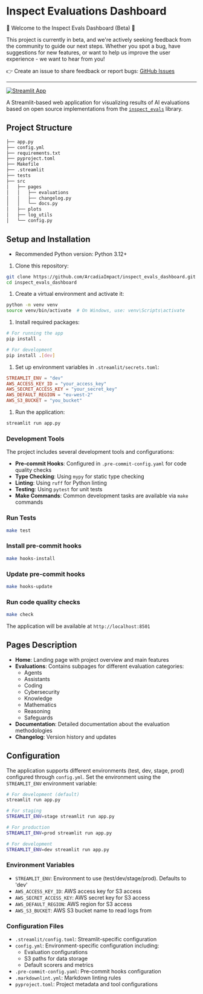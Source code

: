 # Inspect Evaluations Dashboard

🚧 Welcome to the Inspect Evals Dashboard (Beta) 🚧

This project is currently in beta, and we're actively seeking feedback from the community to guide our next steps. Whether you spot a bug, have suggestions for new features, or want to help us improve the user experience - we want to hear from you!

👉 Create an issue to share feedback or report bugs: [GitHub Issues](https://github.com/ArcadiaImpact/inspect_evals_dashboard/issues)

---

[![Streamlit App](https://static.streamlit.io/badges/streamlit_badge_black_white.svg)](https://inspect-evals-dashboard.streamlit.app/)

A Streamlit-based web application for visualizing results of AI evaluations based on open source implementations from the [`inspect_evals`](https://github.com/UKGovernmentBEIS/inspect_evals) library.

## Project Structure

```bash
├── app.py
├── config.yml
├── requirements.txt
├── pyproject.toml
├── Makefile
├── .streamlit
├── tests
├── src
│   ├── pages
│   │   ├── evaluations
│   │   ├── changelog.py
│   │   └── docs.py
│   ├── plots
│   ├── log_utils
│   └── config.py
```

## Setup and Installation

- Recommended Python version: Python 3.12+

1. Clone this repository:

```bash
git clone https://github.com/ArcadiaImpact/inspect_evals_dashboard.git
cd inspect_evals_dashboard
```

1. Create a virtual environment and activate it:

```bash
python -m venv venv
source venv/bin/activate  # On Windows, use: venv\Scripts\activate
```

1. Install required packages:

```bash
# For running the app
pip install .

# For development
pip install .[dev]
```

1. Set up environment variables in `.streamlit/secrets.toml`:

```toml
STREAMLIT_ENV = "dev"
AWS_ACCESS_KEY_ID = "your_access_key"
AWS_SECRET_ACCESS_KEY = "your_secret_key"
AWS_DEFAULT_REGION = "eu-west-2"
AWS_S3_BUCKET = "you_bucket"
```

1. Run the application:

```bash
streamlit run app.py
```

### Development Tools

The project includes several development tools and configurations:

- **Pre-commit Hooks**: Configured in `.pre-commit-config.yaml` for code quality checks
- **Type Checking**: Using `mypy` for static type checking
- **Linting**: Using `ruff` for Python linting
- **Testing**: Using `pytest` for unit tests
- **Make Commands**: Common development tasks are available via `make` commands

### Run Tests

```bash
make test
```

### Install pre-commit hooks

```bash
make hooks-install
```

### Update pre-commit hooks

```bash
make hooks-update
```

### Run code quality checks

```bash
make check
```

The application will be available at `http://localhost:8501`

## Pages Description

- **Home**: Landing page with project overview and main features
- **Evaluations**: Contains subpages for different evaluation categories:
  - Agents
  - Assistants
  - Coding
  - Cybersecurity
  - Knowledge
  - Mathematics
  - Reasoning
  - Safeguards
- **Documentation**: Detailed documentation about the evaluation methodologies
- **Changelog**: Version history and updates

## Configuration

The application supports different environments (test, dev, stage, prod) configured through `config.yml`.
Set the environment using the `STREAMLIT_ENV` environment variable:

```bash
# For development (default)
streamlit run app.py

# For staging
STREAMLIT_ENV=stage streamlit run app.py

# For production
STREAMLIT_ENV=prod streamlit run app.py

# For development
STREAMLIT_ENV=dev streamlit run app.py
```

### Environment Variables

- `STREAMLIT_ENV`: Environment to use (test/dev/stage/prod). Defaults to 'dev'
- `AWS_ACCESS_KEY_ID`: AWS access key for S3 access
- `AWS_SECRET_ACCESS_KEY`: AWS secret key for S3 access
- `AWS_DEFAULT_REGION`: AWS region for S3 access
- `AWS_S3_BUCKET`: AWS S3 bucket name to read logs from

### Configuration Files

- `.streamlit/config.toml`: Streamlit-specific configuration
- `config.yml`: Environment-specific configuration including:
  - Evaluation configurations
  - S3 paths for data storage
  - Default scorers and metrics
- `.pre-commit-config.yaml`: Pre-commit hooks configuration
- `.markdownlint.yml`: Markdown linting rules
- `pyproject.toml`: Project metadata and tool configurations

